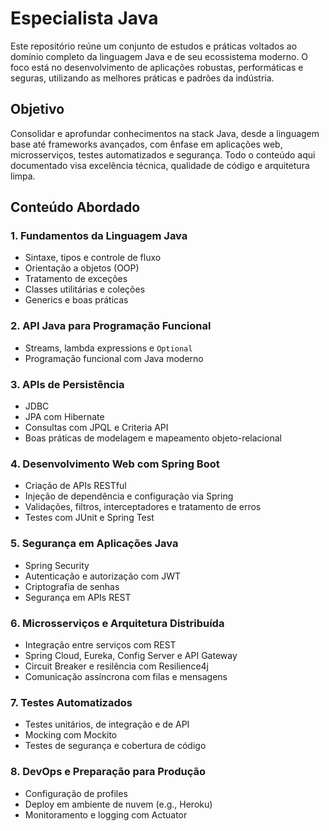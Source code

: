 # Especialista Java

Este repositório reúne um conjunto de estudos e práticas voltados ao domínio completo da linguagem Java e de seu ecossistema moderno. O foco está no desenvolvimento de aplicações robustas, performáticas e seguras, utilizando as melhores práticas e padrões da indústria.

## Objetivo

Consolidar e aprofundar conhecimentos na stack Java, desde a linguagem base até frameworks avançados, com ênfase em aplicações web, microsserviços, testes automatizados e segurança. Todo o conteúdo aqui documentado visa excelência técnica, qualidade de código e arquitetura limpa.

## Conteúdo Abordado

### 1. Fundamentos da Linguagem Java
- Sintaxe, tipos e controle de fluxo
- Orientação a objetos (OOP)
- Tratamento de exceções
- Classes utilitárias e coleções
- Generics e boas práticas

### 2. API Java para Programação Funcional
- Streams, lambda expressions e `Optional`
- Programação funcional com Java moderno

### 3. APIs de Persistência
- JDBC
- JPA com Hibernate
- Consultas com JPQL e Criteria API
- Boas práticas de modelagem e mapeamento objeto-relacional

### 4. Desenvolvimento Web com Spring Boot
- Criação de APIs RESTful
- Injeção de dependência e configuração via Spring
- Validações, filtros, interceptadores e tratamento de erros
- Testes com JUnit e Spring Test

### 5. Segurança em Aplicações Java
- Spring Security
- Autenticação e autorização com JWT
- Criptografia de senhas
- Segurança em APIs REST

### 6. Microsserviços e Arquitetura Distribuída
- Integração entre serviços com REST
- Spring Cloud, Eureka, Config Server e API Gateway
- Circuit Breaker e resilência com Resilience4j
- Comunicação assíncrona com filas e mensagens

### 7. Testes Automatizados
- Testes unitários, de integração e de API
- Mocking com Mockito
- Testes de segurança e cobertura de código

### 8. DevOps e Preparação para Produção
- Configuração de profiles
- Deploy em ambiente de nuvem (e.g., Heroku)
- Monitoramento e logging com Actuator


